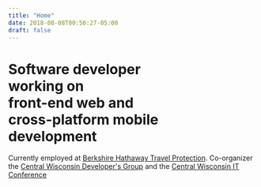 ```yaml
---
title: "Home"
date: 2018-08-08T00:50:27-05:00
draft: false
---
```


# Software developer <br /> working on <br /> **front-end web** and <br /> **cross-platform mobile** <br /> development

Currently employed at [Berkshire Hathaway Travel Protection](https://www.bhtp.com). Co-organizer the [Central Wisconsin Developer's Group](https://cenwidev.org) and the [Central Wisconsin IT Conference](https://www.cwitc.org)